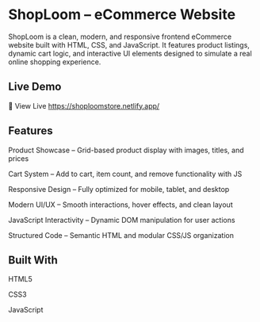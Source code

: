 # ShopLoom – eCommerce Website
ShopLoom is a clean, modern, and responsive frontend eCommerce website built with HTML, CSS, and JavaScript. It features product listings, dynamic cart logic, and interactive UI elements designed to simulate a real online shopping experience.

## Live Demo
🔗 View Live https://shoploomstore.netlify.app/

## Features
Product Showcase – Grid-based product display with images, titles, and prices

Cart System – Add to cart, item count, and remove functionality with JS

Responsive Design – Fully optimized for mobile, tablet, and desktop

Modern UI/UX – Smooth interactions, hover effects, and clean layout

JavaScript Interactivity – Dynamic DOM manipulation for user actions

Structured Code – Semantic HTML and modular CSS/JS organization

## Built With
HTML5

CSS3

JavaScript
